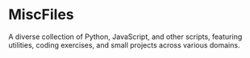 # MiscFiles
A diverse collection of Python, JavaScript, and other scripts, featuring utilities, coding exercises, and small projects across various domains.
